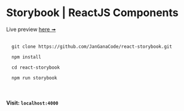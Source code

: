 # Storybook | ReactJS Components
Live preview [here ➟](https://janganacode.github.io/react-storybook/)
<br><br>
```
  git clone https://github.com/JanGanaCode/react-storybook.git

  npm install
  
  cd react-storybook
  
  npm run storybook
```
<br>

#### Visit: ```localhost:4000```
